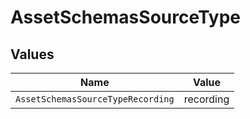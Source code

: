 # AssetSchemasSourceType


## Values

| Name                              | Value                             |
| --------------------------------- | --------------------------------- |
| `AssetSchemasSourceTypeRecording` | recording                         |